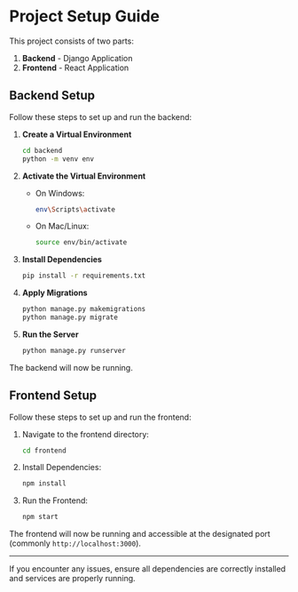 # Project Setup Guide

This project consists of two parts:
1. **Backend** - Django Application
2. **Frontend** - React Application

## Backend Setup
Follow these steps to set up and run the backend:

1. **Create a Virtual Environment**
   ```bash
   cd backend
   python -m venv env
   ````

2. **Activate the Virtual Environment**
   - On Windows:
     ```bash
     env\Scripts\activate
     ```
   - On Mac/Linux:
     ```bash
     source env/bin/activate
     ```

3. **Install Dependencies**
   ```bash
   pip install -r requirements.txt
   ```

4. **Apply Migrations**
   ```bash
   python manage.py makemigrations
   python manage.py migrate
   ```

5. **Run the Server**
   ```bash
   python manage.py runserver
   ```

The backend will now be running.

## Frontend Setup
Follow these steps to set up and run the frontend:

1. Navigate to the frontend directory:
   ```bash
   cd frontend
   ```

2. Install Dependencies:
   ```bash
   npm install
   ```

3. Run the Frontend:
   ```bash
   npm start
   ```

The frontend will now be running and accessible at the designated port (commonly `http://localhost:3000`).

---
If you encounter any issues, ensure all dependencies are correctly installed and services are properly running.